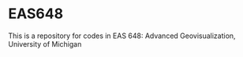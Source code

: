 # EAS648
This is a repository for codes in EAS 648: Advanced Geovisualization, University of Michigan

